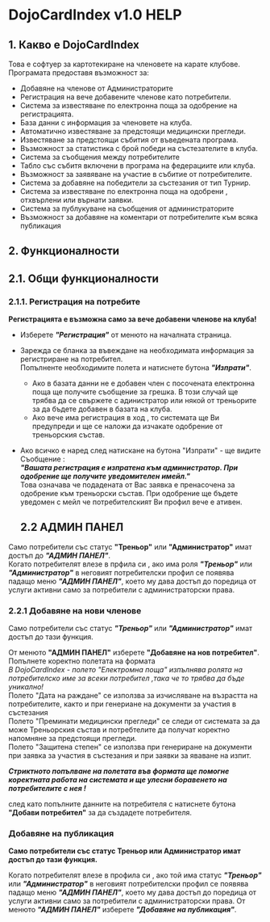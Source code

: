 # DojoCardIndex v1.0 HELP

## 1. Какво е DojoCardIndex

Това е софтуер за картотекиране на членовете на карате клубове. 
Програмата предоставя възможност за:
* Добавяне на членове от Администраторите
* Регистрация на вече добавените членове като потребители.
* Система за известяване по електронна поща за одобрение на регистрацията.
* База данни с информация за членовете на клуба.
* Автоматично известяване за предстоящи медицински прегледи.
* Известяване за предстоящи събития от въведената програма.
* Възможност за статистика с брой победи на състезателите в клуба.
* Система за съобщения между потребителите
* Табло със събитя включени в програма на федерациите или клуба.
* Възможност за заявяване на участие в събитие от потребителите.
* Система за добавяне на победители за състезания от тип Турнир.
* Система за известяване по електронна поща на одобрени , отхвърлени или върнати заявки.
* Система за публукуване на съобщения от администраторите
* Възможност за добавяне на коментари от потребителите към всяка публикация

## 2. Функционалности
  ## 2.1. Общи функционалности
  ### 2.1.1. Регистрация на потребите
**Регистрацията е възможна само за вече добавени членове на клуба!**

* Изберете **_"Регистрация"_** от менюто на началната страница.
* Зарежда се бланка за въвеждане на необходимата информация за регистриране на потребител.  
  Попълненте необходимите полета и натиснете бутона **_"Изпрати"_**.
  * Ако в базата данни не е добавен член с посочената електронна поща ще получите съобщение за грешка.
    В този случай ще трябва да се свържете с адинистратор или някой от треньорите за да бъдете добавен в базата на клуба.
  * Ако вече има регистрация в ход , то системата ще Ви предупреди и ще се наложи да изчакате одобрение от треньорския състав.
* Ако всичко е наред след натискане на бутона "Изпрати" - ще видите Съобщение :  
  **_"Вашата регистрация е изпратена към администратор. При одобрение ще получите уведомителен имейл."_**  
  Това означава че подадената от Вас заявка е пренасочена за одобрение към треньорски състав.
  При одобрение ще бъдете уведомен с мейл че потребителският Ви профил вече е ативен.

  ## 2.2 АДМИН ПАНЕЛ
Само потребители със статус **"Треньор"** или **"Администратор"** имат достъп до **_"АДМИН ПАНЕЛ"_**.  
Когато потребителят влезе в прфила си , ако има роля **_"Треньор"_** или **_"Администратор"_**
в неговият потребителски профил се появява  падащо меню **_"АДМИН ПАНЕЛ"_**,
което му дава достъп до поредица от услуги активни само за потребители с администраторски права.

 ### 2.2.1 Добавяне на нови членове
Само потребители със статус **_"Треньор"_** или **_"Администратор"_** имат достъп до тази функция.  

От менюто **"АДМИН ПАНЕЛ"** изберете **"Добавяне на нов потребител"**.  
Попълнете коректно полетата на формата  
_В DojoCardIndex - полето "Електромна поща" изпълнява ролята на потребителско име за всеки потребител ,така че то трябва да бъде уникално!_  
Полето "Дата на раждане" се използва за изчисляване на възрастта на потребителите, както и при генериане на документи за участия в състезания  
Полето "Преминати медицински прегледи" се следи от системата за да може Треньорския състав и потребтелите да получат коректно напомняне за предстоящи прегледи.  
Полето "Защитена степен" се използва при генериране на документи при заявка за участия в състезания и при заявки за яваване на изпит.

**_Стриктното попълване на полетата във формата ще помогне коректната работа на системата и ще улесни боравенето на потребителите с нея !_**  

след като попълните данните на потребителя с натиснете бутона **"Добави потребител"** за да създадете потребителя.



### Добавяне на публикация
**Само потребители със статус Треньор или Администратор имат достъп до тази функция.**  

Когато потребителят влезе в профила си , ако той има статус **_"Треньор"_** или **_"Администратор"_**
в неговият потребителски профил се появява  падащо меню _**"АДМИН ПАНЕЛ"**_,
което му дава достъп до поредица от услуги активни само за потребители с администраторски права.
От менюто _**"АДМИН ПАНЕЛ"**_ изберете **_"Добавяне на публикация"_**.
    
        
